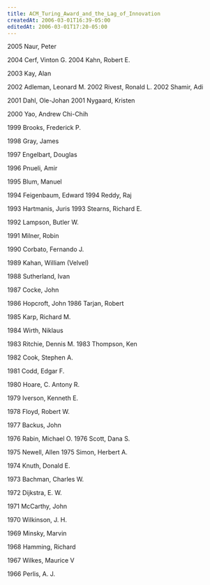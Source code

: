 ```yaml
---
title: ACM_Turing_Award_and_the_Lag_of_Innovation
createdAt: 2006-03-01T16:39-05:00
editedAt: 2006-03-01T17:20-05:00
---
```


2005  Naur, Peter 
 
2004 Cerf, Vinton G.
2004 Kahn, Robert E.
 
2003 Kay, Alan 
 
2002 Adleman, Leonard M.
2002 Rivest, Ronald L.
2002 Shamir, Adi 
 
2001 Dahl, Ole-Johan 
2001 Nygaard, Kristen 
 
2000 Yao, Andrew Chi-Chih
 
1999 Brooks, Frederick P.
 
1998 Gray, James 
 
1997 Engelbart, Douglas 
 
1996 Pnueli, Amir 
 
1995 Blum, Manuel 
 
1994 Feigenbaum, Edward 
1994 Reddy, Raj 
 
1993 Hartmanis, Juris 
1993 Stearns, Richard E.
 
1992 Lampson, Butler W.
	 
1991 Milner, Robin 
 
1990 Corbato, Fernando J.
 
1989 Kahan, William (Velvel)
 
1988 Sutherland, Ivan 
 
1987 Cocke, John 
 
1986 Hopcroft, John 
1986 Tarjan, Robert 
 
1985 Karp, Richard M.
 
1984 Wirth, Niklaus 
 
1983 Ritchie, Dennis M.
1983 Thompson, Ken 
 
1982 Cook, Stephen A.
 
1981 Codd, Edgar F.
 
1980 Hoare, C. Antony R.
 
1979 Iverson, Kenneth E.
 
1978 Floyd, Robert W.
	 
1977 Backus, John 
 
1976 Rabin, Michael O.
1976 Scott, Dana S.
 
1975 Newell, Allen 
1975 Simon, Herbert A.
 
1974 Knuth, Donald E.
 
1973 Bachman, Charles W.
 
1972 Dijkstra, E. W.
 
1971 McCarthy, John 
 
1970 Wilkinson, J. H.
 
1969 Minsky, Marvin 
 
1968 Hamming, Richard 
 
1967 Wilkes, Maurice V
 
1966 Perlis, A. J.

